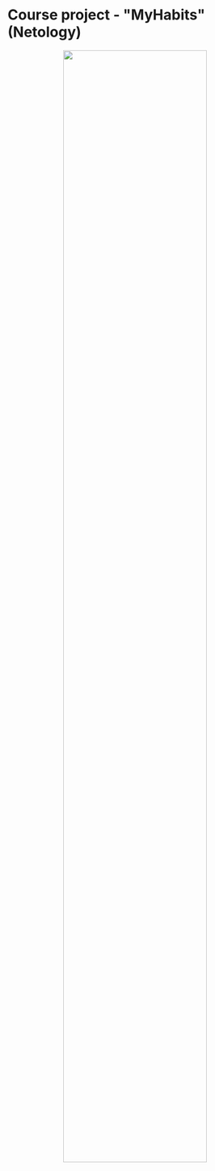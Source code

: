 # Course project - "MyHabits" (Netology)


 <p align="center" width="100%">
    <img width="75%" src="./Assets/promo.png"> 
  </p>
